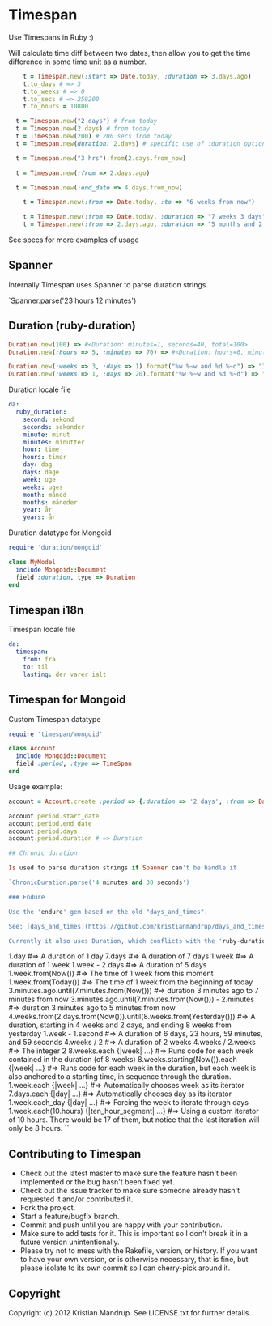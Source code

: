 # Timespan

Use Timespans in Ruby :)

Will calculate time diff between two dates, then allow you to get the time difference in some time unit as a number.

```ruby
	t = Timespan.new(:start => Date.today, :duration => 3.days.ago)
	t.to_days # => 3
	t.to_weeks # => 0
	t.to_secs # => 259200
	t.to_hours = 10800

  t = Timespan.new("2 days") # from today
  t = Timespan.new(2.days) # from today
  t = Timespan.new(200) # 200 secs from today
  t = Timespan.new(duration: 2.days) # specific use of :duration option

  t = Timespan.new("3 hrs").from(2.days.from_now)

  t = Timespan.new(:from => 2.days.ago)

  t = Timespan.new(:end_date => 4.days.from_now)

	t = Timespan.new(:from => Date.today, :to => "6 weeks from now")	

	t = Timespan.new(:from => Date.today, :duration => "7 weeks 3 days")	
	t = Timespan.new(:from => 2.days.ago, :duration => "5 months and 2 weeks")	
```

See specs for more examples of usage

## Spanner

Internally Timespan uses Spanner to parse duration strings.

`Spanner.parse('23 hours 12 minutes')

## Duration (ruby-duration)

```ruby
Duration.new(100) => #<Duration: minutes=1, seconds=40, total=100>
Duration.new(:hours => 5, :minutes => 70) => #<Duration: hours=6, minutes=10, total=22200>

Duration.new(:weeks => 3, :days => 1).format("%w %~w and %d %~d") => "3 weeks and 1 day"
Duration.new(:weeks => 1, :days => 20).format("%w %~w and %d %~d") => "3 weeks and 6 days"
```

Duration locale file

```yaml
da:
  ruby_duration:
    second: sekond
    seconds: sekonder
    minute: minut
    minutes: minutter
    hour: time
    hours: timer
    day: dag
    days: dage
    week: uge
    weeks: uges
    month: måned
    months: måneder
    year: år
    years: år
```

Duration datatype for Mongoid

```ruby
require 'duration/mongoid'

class MyModel
  include Mongoid::Document
  field :duration, type => Duration
end
```

## Timespan i18n

Timespan locale file

```yaml
da:
  timespan:
    from: fra
    to: til
    lasting: der varer ialt
```

## Timespan for Mongoid

Custom Timespan datatype

```ruby
require 'timespan/mongoid'

class Account
  include Mongoid::Document
  field :period, :type => TimeSpan
end
```

Usage example:

```ruby
account = Account.create :period => {:duration => '2 days', :from => Date.today }

account.period.start_date
account.period.end_date
account.period.days
account.period.duration # => Duration

## Chronic duration

Is used to parse duration strings if Spanner can't be handle it

`ChronicDuration.parse('4 minutes and 30 seconds')

### Endure

Use the 'endure' gem based on the old "days_and_times".

See: [days_and_times](https://github.com/kristianmandrup/days_and_times)

Currently it also uses Duration, which conflicts with the 'ruby-duration' gem.

```
  1.day #=> A duration of 1 day
  7.days #=> A duration of 7 days
  1.week #=> A duration of 1 week
  1.week - 2.days #=> A duration of 5 days
  1.week.from(Now()) #=> The time of 1 week from this moment
  1.week.from(Today()) #=> The time of 1 week from the beginning of today
  3.minutes.ago.until(7.minutes.from(Now())) #=> duration 3 minutes ago to 7 minutes from now
  3.minutes.ago.until(7.minutes.from(Now())) - 2.minutes #=> duration 3 minutes ago to 5 minutes from now
  4.weeks.from(2.days.from(Now())).until(8.weeks.from(Yesterday())) #=> A duration, starting in 4 weeks and 2 days, and ending 8 weeks from yesterday
  1.week - 1.second #=> A duration of 6 days, 23 hours, 59 minutes, and 59 seconds
  4.weeks / 2 #=> A duration of 2 weeks
  4.weeks / 2.weeks #=> The integer 2
  8.weeks.each {|week| ...} #=> Runs code for each week contained in the duration (of 8 weeks)
  8.weeks.starting(Now()).each {|week| ...} #=> Runs code for each week in the duration, but each week is also anchored to a starting time, in sequence through the duration.
  1.week.each {|week| ...} #=> Automatically chooses week as its iterator
  7.days.each {|day| ...} #=> Automatically chooses day as its iterator
  1.week.each_day {|day| ...} #=> Forcing the week to iterate through days
  1.week.each(10.hours) {|ten_hour_segment| ...} #=> Using a custom iterator of 10 hours. There would be 17 of them, but notice that the last iteration will only be 8 hours.
``

## Contributing to Timespan
 
* Check out the latest master to make sure the feature hasn't been implemented or the bug hasn't been fixed yet.
* Check out the issue tracker to make sure someone already hasn't requested it and/or contributed it.
* Fork the project.
* Start a feature/bugfix branch.
* Commit and push until you are happy with your contribution.
* Make sure to add tests for it. This is important so I don't break it in a future version unintentionally.
* Please try not to mess with the Rakefile, version, or history. If you want to have your own version, or is otherwise necessary, that is fine, but please isolate to its own commit so I can cherry-pick around it.

## Copyright

Copyright (c) 2012 Kristian Mandrup. See LICENSE.txt for
further details.

